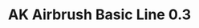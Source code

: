 ---
layout: product
title: "AK Airbrush Basic Line 0.3"
price: "5300" 
desc: "Airbrush 0.3mm"
img_path: "/assets/img/AK9000.webp"
brand: "N/A"
available: true
special_offer: true
new: false
soon: false
cat: "0N/A"
subcat: "0N/A"
subsubcat: "0N/A"
sifra: "AK9000"
popular: false
spec: false
---